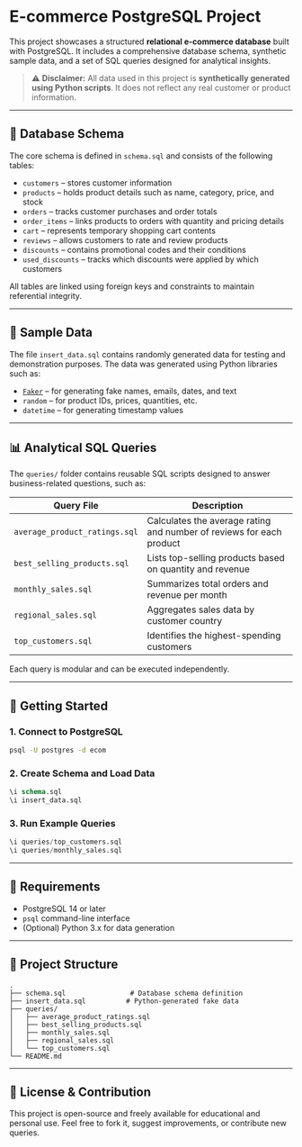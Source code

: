 # E-commerce PostgreSQL Project

This project showcases a structured **relational e-commerce database** built with PostgreSQL. It includes a comprehensive database schema, synthetic sample data, and a set of SQL queries designed for analytical insights.

> ⚠️ **Disclaimer:** All data used in this project is **synthetically generated using Python scripts**. It does not reflect any real customer or product information.

---

## 🧱 Database Schema

The core schema is defined in `schema.sql` and consists of the following tables:

* `customers` – stores customer information
* `products` – holds product details such as name, category, price, and stock
* `orders` – tracks customer purchases and order totals
* `order_items` – links products to orders with quantity and pricing details
* `cart` – represents temporary shopping cart contents
* `reviews` – allows customers to rate and review products
* `discounts` – contains promotional codes and their conditions
* `used_discounts` – tracks which discounts were applied by which customers

All tables are linked using foreign keys and constraints to maintain referential integrity.

---

## 🥪 Sample Data

The file `insert_data.sql` contains randomly generated data for testing and demonstration purposes. The data was generated using Python libraries such as:

* [`Faker`](https://github.com/joke2k/faker) – for generating fake names, emails, dates, and text
* `random` – for product IDs, prices, quantities, etc.
* `datetime` – for generating timestamp values

---

## 📊 Analytical SQL Queries

The `queries/` folder contains reusable SQL scripts designed to answer business-related questions, such as:

| Query File                    | Description                                                          |
| ----------------------------- | -------------------------------------------------------------------- |
| `average_product_ratings.sql` | Calculates the average rating and number of reviews for each product |
| `best_selling_products.sql`   | Lists top-selling products based on quantity and revenue             |
| `monthly_sales.sql`           | Summarizes total orders and revenue per month                        |
| `regional_sales.sql`          | Aggregates sales data by customer country                            |
| `top_customers.sql`           | Identifies the highest-spending customers                            |

Each query is modular and can be executed independently.

---

## 🚀 Getting Started

### 1. Connect to PostgreSQL

```bash
psql -U postgres -d ecom
```

### 2. Create Schema and Load Data

```sql
\i schema.sql
\i insert_data.sql
```

### 3. Run Example Queries

```sql
\i queries/top_customers.sql
\i queries/monthly_sales.sql
```

---

## 🧰 Requirements

* PostgreSQL 14 or later
* `psql` command-line interface
* (Optional) Python 3.x for data generation

---

## 📁 Project Structure

```
.
├── schema.sql                # Database schema definition
├── insert_data.sql          # Python-generated fake data
├── queries/
│   ├── average_product_ratings.sql
│   ├── best_selling_products.sql
│   ├── monthly_sales.sql
│   ├── regional_sales.sql
│   └── top_customers.sql
└── README.md
```

---

## 📖 License & Contribution

This project is open-source and freely available for educational and personal use.
Feel free to fork it, suggest improvements, or contribute new queries.
